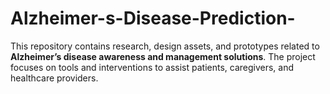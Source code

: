 # Alzheimer-s-Disease-Prediction-
This repository contains research, design assets, and prototypes related to **Alzheimer’s disease awareness and management solutions**. The project focuses on tools and interventions to assist patients, caregivers, and healthcare providers.
